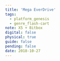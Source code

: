 ```yaml
---
title: 'Mega EverDrive'
tags:
  - platform_genesis
  - genre_flash-cart
note: X5 + Bitbox
digital: false
physical: true
guide: false
pending: false
date: 2018-10-27
---
```

